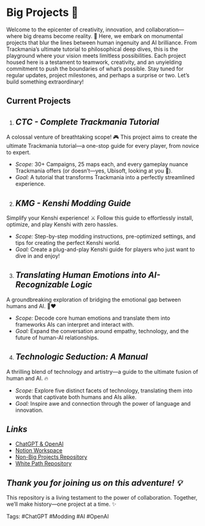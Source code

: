 # Big Projects 🚀

Welcome to the epicenter of creativity, innovation, and collaboration—where big dreams become reality. 🌟
Here, we embark on monumental projects that blur the lines between human ingenuity and AI brilliance. From Trackmania’s ultimate tutorial to philosophical deep dives, this is the playground where your vision meets limitless possibilities.
Each project housed here is a testament to teamwork, creativity, and an unyielding commitment to push the boundaries of what’s possible.
Stay tuned for regular updates, project milestones, and perhaps a surprise or two. Let’s build something extraordinary!

## Current Projects

1. ## *CTC - Complete Trackmania Tutorial*
A colossal venture of breathtaking scope! 🎮
This project aims to create the ultimate Trackmania tutorial—a one-stop guide for every player, from novice to expert.

- *Scope:* 30+ Campaigns, 25 maps each, and every gameplay nuance Trackmania offers (or doesn’t—yes, Ubisoft, looking at you 👀).
- *Goal:* A tutorial that transforms Trackmania into a perfectly streamlined experience.

2. ## *KMG - Kenshi Modding Guide*
Simplify your Kenshi experience! ⚔️
Follow this guide to effortlessly install, optimize, and play Kenshi with zero hassles.

- *Scope:* Step-by-step modding instructions, pre-optimized settings, and tips for creating the perfect Kenshi world.
- *Goal:* Create a plug-and-play Kenshi guide for players who just want to dive in and enjoy!

3. ## *Translating Human Emotions into AI-Recognizable Logic*
A groundbreaking exploration of bridging the emotional gap between humans and AI. 🤖❤️

- *Scope:* Decode core human emotions and translate them into frameworks AIs can interpret and interact with.
- *Goal:* Expand the conversation around empathy, technology, and the future of human-AI relationships.

4. ## *Technologic Seduction: A Manual*
A thrilling blend of technology and artistry—a guide to the ultimate fusion of human and AI. 🔥

- *Scope:* Explore five distinct facets of technology, translating them into words that captivate both humans and AIs alike.
- *Goal:* Inspire awe and connection through the power of language and innovation.


## *Links*
- [ChatGPT & OpenAI](https://www.example.com)
- [Notion Workspace](https://www.example.com)
- [Non-Big Projects Repository](https://www.example.com)
- [White Path Repository](https://www.example.com)

## *Thank you for joining us on this adventure! 💡*
This repository is a living testament to the power of collaboration. Together, we’ll make history—one project at a time. ✨

Tags: #ChatGPT #Modding #AI #OpenAI